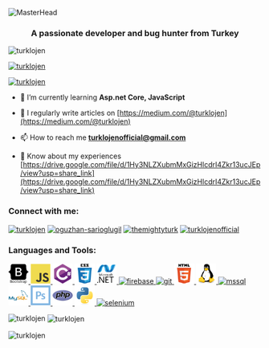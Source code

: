 ![MasterHead](https://i.hizliresim.com/pzhm4m6.jfif)

<h3 align="center">A passionate developer and bug hunter from Turkey</h3>

<p align="left"> <img src="https://komarev.com/ghpvc/?username=turklojen&label=Profile%20views&color=0e75b6&style=flat" alt="turklojen" /> </p>

<p align="left"> <a href="https://github.com/ryo-ma/github-profile-trophy"><img src="https://github-profile-trophy.vercel.app/?username=turklojen" alt="turklojen" /></a> </p>

<p align="left"> <a href="https://twitter.com/turklojen" target="blank"><img src="https://img.shields.io/twitter/follow/turklojen?logo=twitter&style=for-the-badge" alt="turklojen" /></a> </p>

- 🌱 I’m currently learning **Asp.net Core, JavaScript**

- 📝 I regularly write articles on [https://medium.com/@turklojen](https://medium.com/@turklojen)

- 📫 How to reach me **turklojenofficial@gmail.com**

- 📄 Know about my experiences [https://drive.google.com/file/d/1Hy3NLZXubmMxGizHlcdrI4Zkr13ucJEp/view?usp=share_link](https://drive.google.com/file/d/1Hy3NLZXubmMxGizHlcdrI4Zkr13ucJEp/view?usp=share_link)

<h3 align="left">Connect with me:</h3>
<p align="left">
<a href="https://twitter.com/turklojen" target="blank"><img align="center" src="https://raw.githubusercontent.com/rahuldkjain/github-profile-readme-generator/master/src/images/icons/Social/twitter.svg" alt="turklojen" height="30" width="40" /></a>
<a href="https://linkedin.com/in/oguzhan-sarioglugil" target="blank"><img align="center" src="https://raw.githubusercontent.com/rahuldkjain/github-profile-readme-generator/master/src/images/icons/Social/linked-in-alt.svg" alt="oguzhan-sarioglugil" height="30" width="40" /></a>
<a href="https://fb.com/themightyturk" target="blank"><img align="center" src="https://raw.githubusercontent.com/rahuldkjain/github-profile-readme-generator/master/src/images/icons/Social/facebook.svg" alt="themightyturk" height="30" width="40" /></a>
<a href="https://instagram.com/turklojenofficial" target="blank"><img align="center" src="https://raw.githubusercontent.com/rahuldkjain/github-profile-readme-generator/master/src/images/icons/Social/instagram.svg" alt="turklojenofficial" height="30" width="40" /></a>
</p>

<h3 align="left">Languages and Tools:</h3>
<p align="left"> <a href="https://getbootstrap.com" target="_blank" rel="noreferrer"> <img src="https://raw.githubusercontent.com/devicons/devicon/master/icons/bootstrap/bootstrap-plain-wordmark.svg" alt="bootstrap" width="40" height="40"/> </a> <a href="https://developer.mozilla.org/en-US/docs/Web/JavaScript" target="_blank" rel="noreferrer"> <img src="https://raw.githubusercontent.com/devicons/devicon/master/icons/javascript/javascript-original.svg" alt="javascript" width="40" height="40"/> </a>  <a href="https://www.w3schools.com/cs/" target="_blank" rel="noreferrer"> <img src="https://raw.githubusercontent.com/devicons/devicon/master/icons/csharp/csharp-original.svg" alt="csharp" width="40" height="40"/> </a> <a href="https://www.w3schools.com/css/" target="_blank" rel="noreferrer"> <img src="https://raw.githubusercontent.com/devicons/devicon/master/icons/css3/css3-original-wordmark.svg" alt="css3" width="40" height="40"/> </a> <a href="https://dotnet.microsoft.com/" target="_blank" rel="noreferrer"> <img src="https://raw.githubusercontent.com/devicons/devicon/master/icons/dot-net/dot-net-original-wordmark.svg" alt="dotnet" width="40" height="40"/> </a> <a href="https://firebase.google.com/" target="_blank" rel="noreferrer"> <img src="https://www.vectorlogo.zone/logos/firebase/firebase-icon.svg" alt="firebase" width="40" height="40"/> </a> <a href="https://git-scm.com/" target="_blank" rel="noreferrer"> <img src="https://www.vectorlogo.zone/logos/git-scm/git-scm-icon.svg" alt="git" width="40" height="40"/> </a> <a href="https://www.w3.org/html/" target="_blank" rel="noreferrer"> <img src="https://raw.githubusercontent.com/devicons/devicon/master/icons/html5/html5-original-wordmark.svg" alt="html5" width="40" height="40"/> </a> <a href="https://www.linux.org/" target="_blank" rel="noreferrer"> <img src="https://raw.githubusercontent.com/devicons/devicon/master/icons/linux/linux-original.svg" alt="linux" width="40" height="40"/> </a> <a href="https://www.microsoft.com/en-us/sql-server" target="_blank" rel="noreferrer"> <img src="https://www.svgrepo.com/show/303229/microsoft-sql-server-logo.svg" alt="mssql" width="40" height="40"/> </a> <a href="https://www.mysql.com/" target="_blank" rel="noreferrer"> <img src="https://raw.githubusercontent.com/devicons/devicon/master/icons/mysql/mysql-original-wordmark.svg" alt="mysql" width="40" height="40"/> </a> <a href="https://www.photoshop.com/en" target="_blank" rel="noreferrer"> <img src="https://raw.githubusercontent.com/devicons/devicon/master/icons/photoshop/photoshop-line.svg" alt="photoshop" width="40" height="40"/> </a> <a href="https://www.php.net" target="_blank" rel="noreferrer"> <img src="https://raw.githubusercontent.com/devicons/devicon/master/icons/php/php-original.svg" alt="php" width="40" height="40"/> </a> <a href="https://www.python.org" target="_blank" rel="noreferrer"> <img src="https://raw.githubusercontent.com/devicons/devicon/master/icons/python/python-original.svg" alt="python" width="40" height="40"/> </a> <a href="https://www.selenium.dev" target="_blank" rel="noreferrer"> <img src="https://raw.githubusercontent.com/detain/svg-logos/780f25886640cef088af994181646db2f6b1a3f8/svg/selenium-logo.svg" alt="selenium" width="40" height="40"/> </a> </p>

<p><img align="left" src="https://github-readme-stats.vercel.app/api/top-langs?username=turklojen&show_icons=true&locale=en&layout=compact" alt="turklojen" /></p>

<p>&nbsp;<img align="center" src="https://github-readme-stats.vercel.app/api?username=turklojen&show_icons=true&locale=en" alt="turklojen" /></p>

<p><img align="center" src="https://github-readme-streak-stats.herokuapp.com/?user=turklojen&" alt="turklojen" /></p>
